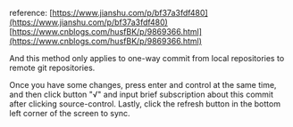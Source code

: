 reference:
[https://www.jianshu.com/p/bf37a3fdf480](https://www.jianshu.com/p/bf37a3fdf480)  
[https://www.cnblogs.com/husfBK/p/9869366.html](https://www.cnblogs.com/husfBK/p/9869366.html)

And this method only applies to one-way commit from local repositories to remote git repositories.

Once you have some changes, press enter and control at the same time, 
and then click button "√" and input brief subscription about this commit after clicking source-control. 
Lastly, click the refresh button in the bottom left corner of the screen to sync.